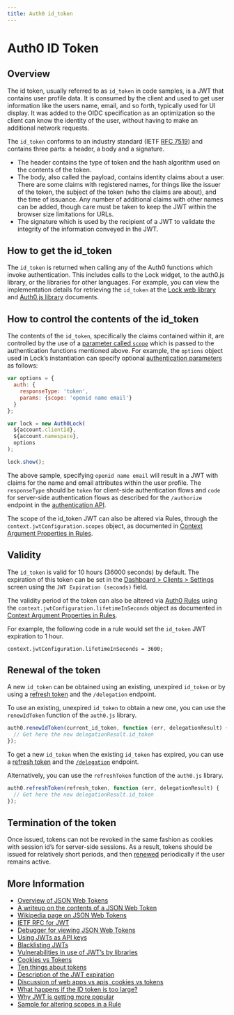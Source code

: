 ```yaml
---
title: Auth0 id_token
---
```


# Auth0 ID Token

## Overview

The id token, usually referred to as `id_token` in code samples, is a JWT that contains user profile data. It is consumed by the client and used to get user information like the users name, email, and so forth, typically used for UI display. It was added to the OIDC specification as an optimization so the client can know the identity of the user, without having to make an additional network requests.

The `id_token` conforms to an industry standard (IETF [RFC 7519](https://tools.ietf.org/html/rfc7519)) and contains three parts: a header, a body and a signature.
- The header contains the type of token and the hash algorithm used on the contents of the token.  
- The body, also called the payload, contains identity claims about a user.  There are some claims with registered names, for things like the issuer of the token, the subject of the token (who the claims are about), and the time of issuance.  Any number of additional claims with other names can be added, though care must be taken to keep the JWT within the browser size limitations for URLs.  
- The signature which is used by the recipient of a JWT to validate the integrity of the information conveyed in the JWT.

## How to get the id_token

The `id_token` is returned when calling any of the Auth0 functions which invoke authentication.  This includes calls to the Lock widget, to the auth0.js library, or the libraries for other languages. For example, you can view the implementation details for retrieving the `id_token` at the [Lock web library](/libraries/lock) and [Auth0.js library](/libraries/auth0js) documents.

## How to control the contents of the id_token

The contents of the `id_token`, specifically the claims contained within it, are controlled by the use of a [parameter called `scope`](/scopes) which is passed to the authentication functions mentioned above.  For example, the `options` object used in Lock’s instantiation can specify optional [authentication parameters](/libraries/lock/v10/customization#auth-object-) as follows:

```js
var options = {
  auth: {
    responseType: 'token',
    params: {scope: 'openid name email'}
  }
};

var lock = new Auth0Lock(
  ${account.clientId},
  ${account.namespace},
  options
);

lock.show();
```

The above sample, specifying `openid name email` will result in a JWT with claims for the name and email attributes within the user profile.  The `responseType` should be `token` for client-side authentication flows and `code` for server-side authentication flows as described for the `/authorize` endpoint in the [authentication API](/api/authentication).

The scope of the id_token JWT can also be altered via Rules, through the `context.jwtConfiguration.scopes` object, as documented in [Context Argument Properties in Rules](/rules/context).

## Validity

The `id_token` is valid for 10 hours (36000 seconds) by default.  The expiration of this token can be set in the [Dashboard > Clients > Settings](${manage_url}/#/clients/${account.clientId}/settings) screen using the `JWT Expiration (seconds)` field.

The validity period of the token can also be altered via [Auth0 Rules](/rules) using the `context.jwtConfiguration.lifetimeInSeconds` object as documented in [Context Argument Properties in Rules](/rules/context).

For example, the following code in a rule would set the `id_token` JWT expiration to 1 hour.

```
context.jwtConfiguration.lifetimeInSeconds = 3600;
```

## Renewal of the token

A new `id_token` can be obtained using an existing, unexpired `id_token` or by using a [refresh token](/tokens/refresh-token) and the `/delegation` endpoint.

To use an existing, unexpired `id_token` to obtain a new one, you can use the `renewIdToken` function of the `auth0.js` library.

```js
auth0.renewIdToken(current_id_token, function (err, delegationResult) {
  // Get here the new delegationResult.id_token
});
```

To get a new `id_token` when the existing `id_token` has expired, you can use a [refresh token](/tokens/refresh-token) and the [`/delegation`](/api/authentication#!#post--delegation) endpoint.

Alternatively, you can use the `refreshToken` function of the `auth0.js` library.

```js
auth0.refreshToken(refresh_token, function (err, delegationResult) {
  // Get here the new delegationResult.id_token
});
```

## Termination of the token

Once issued, tokens can not be revoked in the same fashion as cookies with session id’s for server-side sessions.  As a result, tokens should be issued for relatively short periods, and then [renewed](#renewing-the-token) periodically if the user remains active.

## More Information

* [Overview of JSON Web Tokens](/jwt)
* [A writeup on the contents of a JSON Web Token](https://scotch.io/tutorials/the-anatomy-of-a-json-web-token)
* [Wikipedia page on JSON Web Tokens](https://en.wikipedia.org/wiki/JSON_Web_Token)
* [IETF RFC for JWT](https://tools.ietf.org/html/rfc7519)
* [Debugger for viewing JSON Web Tokens](http://jwt.io/)
* [Using JWTs as API keys](https://auth0.com/blog/2014/12/02/using-json-web-tokens-as-api-keys/)
* [Blacklisting JWTs](https://auth0.com/blog/2015/03/10/blacklist-json-web-token-api-keys/)
* [Vulnerabilities in use of JWT’s by libraries](https://auth0.com/blog/2015/03/31/critical-vulnerabilities-in-json-web-token-libraries/)
* [Cookies vs Tokens](https://auth0.com/blog/2014/01/07/angularjs-authentication-with-cookies-vs-token/)
* [Ten things about tokens](https://auth0.com/blog/2014/01/27/ten-things-you-should-know-about-tokens-and-cookies/)
* [Description of the JWT expiration](/applications)
* [Discussion of web apps vs apis, cookies vs tokens](/apps-apis)
* [What happens if the ID token is too large?](https://auth0.com/forum/t/id-token-is-too-large/3116)
* [Why JWT is getting more popular](https://auth0.com/blog/2015/07/21/jwt-json-webtoken-logo/)
* [Sample for altering scopes in a Rule](https://github.com/auth0/rules/blob/dff2a3e72f01d33af3086414be7cf115b19eea0c/rules/custom-scopes.md)
